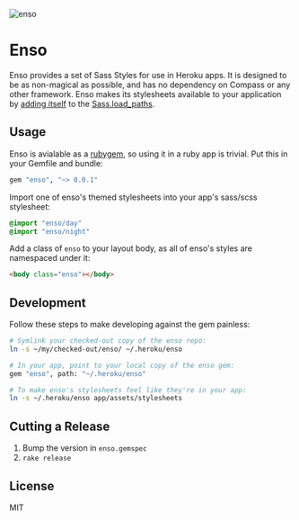 ![enso](https://s3.amazonaws.com/f.cl.ly/items/1O3N0i2E3c2S3z3r183V/enso-purple-01.svg)

Enso
====

Enso provides a set of Sass Styles for use in Heroku apps. It is designed to be as non-magical as possible, and has no dependency on Compass or any other framework. Enso makes its stylesheets available to your application by [adding itself](https://github.com/heroku/enso/blob/master/lib/enso.rb) to the [Sass.load_paths](http://sass-lang.com/docs/yardoc/Sass.html#load_paths-class_method).

## Usage

Enso is avialable as a [rubygem](http://rubygems.org/gems/enso), so using it in a ruby app is trivial.
Put this in your Gemfile and bundle:

```ruby
gem "enso", "~> 0.0.1"
```

Import one of enso's themed stylesheets into your app's sass/scss stylesheet:

```sass
@import "enso/day"
@import "enso/night"
```

Add a class of `enso` to your layout body, as all of enso's styles are namespaced under it:

```html
<body class="enso"></body>
```

## Development

Follow these steps to make developing against the gem painless:

```bash
# Symlink your checked-out copy of the enso repo:
ln -s ~/my/checked-out/enso/ ~/.heroku/enso

# In your app, point to your local copy of the enso gem:
gem "enso", path: "~/.heroku/enso"

# To make enso's stylesheets feel like they're in your app:
ln -s ~/.heroku/enso app/assets/stylesheets
```

## Cutting a Release

1. Bump the version in `enso.gemspec`
1. `rake release`

## License

MIT